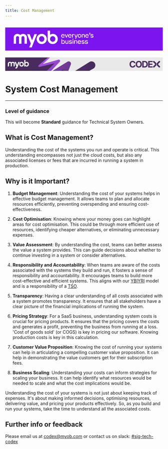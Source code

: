 ```yaml
---
title: Cost Management
---
```


![MYOB Banner](../../assets/images/myob-banner.png)
---


<!-- confluence-page-id: 9555935578 -->
![](../assets/BANNER.png)

# System Cost Management

---

### Level of guidance

This will become **Standard** guidance for Technical System Owners.

## What is Cost Management?

Understanding the cost of the systems you run and operate is critical. This understanding encompasses not just the cloud costs, but also any associated licenses or fees that are incurred in running a system in production.

## Why is it Important?

1. **Budget Management**: Understanding the cost of your systems helps in effective budget management. It allows teams to plan and allocate resources efficiently, preventing overspending and ensuring cost-effectiveness.

2. **Cost Optimisation**: Knowing where your money goes can highlight areas for cost optimisation. This could be through more efficient use of resources, identifying cheaper alternatives, or eliminating unnecessary expenses.

3. **Value Assessment**: By understanding the cost, teams can better assess the value a system provides. This can guide decisions about whether to continue investing in a system or consider alternatives.

4. **Responsibility and Accountability**: When teams are aware of the costs associated with the systems they build and run, it fosters a sense of responsibility and accountability. It encourages teams to build more cost-effective and efficient systems. This aligns with our [YBIYRI](YBIYRI.md) model and is a responsibility of a [TSO](../process-and-governance/technical-system-ownership.md).

5. **Transparency**: Having a clear understanding of all costs associated with a system promotes transparency. It ensures that all stakeholders have a clear picture of the financial implications of running the system.

6. **Pricing Strategy**: For a SaaS business, understanding system costs is crucial for pricing products. It ensures that the pricing covers the costs and generates a profit, preventing the business from running at a loss. 'Cost of goods sold' (or COGS) is key in pricing our software. Knowing production costs is key in this calculation.

7. **Customer Value Proposition**: Knowing the cost of running your systems can help in articulating a compelling customer value proposition. It can help in demonstrating the value customers get for their subscription fees.

8. **Business Scaling**: Understanding your costs can inform strategies for scaling your business. It can help identify what resources would be needed to scale and what the cost implications would be.

Understanding the cost of your systems is not just about keeping track of expenses. It's about making informed decisions, optimising resources, delivering value, and pricing your products effectively. So, as you build and run your systems, take the time to understand all the associated costs.

## Further info or feedback

Please email us at <codex@myob.com> or contact us on slack: [#sig-tech-codex](https://myob.slack.com/archives/C02N8ADPGUX)
